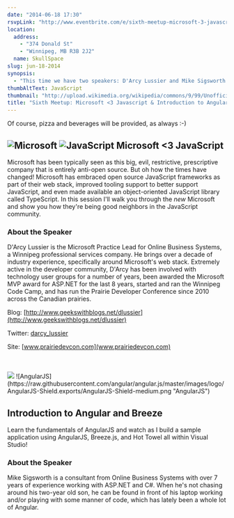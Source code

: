 ```yaml
---
date: "2014-06-18 17:30"
rsvpLink: "http://www.eventbrite.com/e/sixth-meetup-microsoft-3-javascript-intro-to-angular-and-breeze-tickets-11818823419"
location: 
  address: 
    - "374 Donald St"
    - "Winnipeg, MB R3B 2J2"
  name: SkullSpace
slug: jun-18-2014
synopsis: 
  - "This time we have two speakers: D'Arcy Lussier and Mike Sigsworth. At this event D'Arcy Lussier will tell us about Microsoft's new love for JavaScript and their support for open source JavaScript frameworks. Mike Sigsworth will show us how to develop applications using AngularJS, Breeze.js and Hot Towel."
thumbAltText: JavaScript
thumbnail: "http://upload.wikimedia.org/wikipedia/commons/9/99/Unofficial_JavaScript_logo_2.svg"
title: "Sixth Meetup: Microsoft <3 Javascript & Introduction to Angular and Breeze"
---
```


Of course, pizza and beverages will be provided, as always :-)

![Microsoft](http://img1.wikia.nocookie.net/__cb20130407135643/logopedia/images/4/44/Microsoft_logo.svg "Microsoft")
![JavaScript](http://upload.wikimedia.org/wikipedia/commons/9/99/Unofficial_JavaScript_logo_2.svg "JavaScript")
Microsoft <3 JavaScript
-----------------------
Microsoft has been typically seen as this big, evil, restrictive, prescriptive company that is entirely
anti-open source. But oh how the times have changed! Microsoft has embraced open source JavaScript frameworks
as part of their web stack, improved tooling support to better support JavaScript, and even made available
an object-oriented JavaScript library called TypeScript. In this session I'll walk you through the *new*
Microsoft and show you how they're being good neighbors in the JavaScript community.

### About the Speaker

D'Arcy Lussier is the Microsoft Practice Lead for Online Business Systems, a Winnipeg professional services
company. He brings over a decade of industry experience, specifically around Microsoft's web stack. Extremely
active in the developer community, D'Arcy has been involved with technology user groups for a number of years,
been awarded the Microsoft MVP award for ASP.NET for the last 8 years, started and ran the Winnipeg Code Camp,
and has run the Prairie Developer Conference since 2010 across the Canadian prairies.

Blog: [http://www.geekswithblogs.net/dlussier](http://www.geekswithblogs.net/dlussier)

Twitter: [darcy_lussier](http://twitter.com/darcy_lussier)

Site: [www.prairiedevcon.com](www.prairiedevcon.com)

<img src="http://www.breezejs.com/sites/all/themes/breeze/images/breeze_large.png" style="margin-top: 35px;">
![AngularJS](https://raw.githubusercontent.com/angular/angular.js/master/images/logo/AngularJS-Shield.exports/AngularJS-Shield-medium.png "AngularJS")

Introduction to Angular and Breeze
----------------------------------

Learn the fundamentals of AngularJS and watch as I build a sample application using AngularJS, Breeze.js,
and Hot Towel all within Visual Studio!

### About the Speaker

Mike Sigsworth is a consultant from Online Business Systems with over 7 years of experience working with
ASP.NET and C#. When he's not chasing around his two-year old son, he can be found in front of his laptop
working and/or playing with some manner of code, which has lately been a whole lot of Angular.

